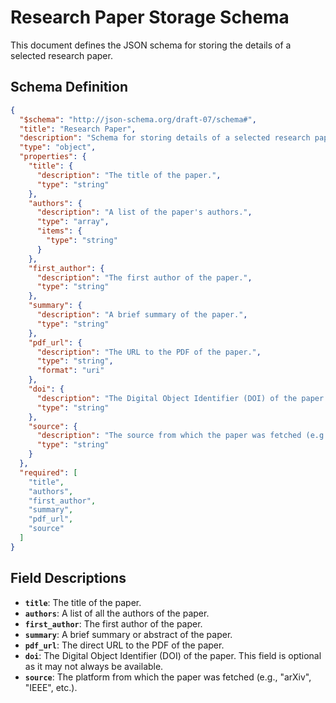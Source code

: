 # Research Paper Storage Schema

This document defines the JSON schema for storing the details of a selected research paper.

## Schema Definition

```json
{
  "$schema": "http://json-schema.org/draft-07/schema#",
  "title": "Research Paper",
  "description": "Schema for storing details of a selected research paper.",
  "type": "object",
  "properties": {
    "title": {
      "description": "The title of the paper.",
      "type": "string"
    },
    "authors": {
      "description": "A list of the paper's authors.",
      "type": "array",
      "items": {
        "type": "string"
      }
    },
    "first_author": {
      "description": "The first author of the paper.",
      "type": "string"
    },
    "summary": {
      "description": "A brief summary of the paper.",
      "type": "string"
    },
    "pdf_url": {
      "description": "The URL to the PDF of the paper.",
      "type": "string",
      "format": "uri"
    },
    "doi": {
      "description": "The Digital Object Identifier (DOI) of the paper.",
      "type": "string"
    },
    "source": {
      "description": "The source from which the paper was fetched (e.g., 'arXiv', 'IEEE').",
      "type": "string"
    }
  },
  "required": [
    "title",
    "authors",
    "first_author",
    "summary",
    "pdf_url",
    "source"
  ]
}
```

## Field Descriptions

*   **`title`**: The title of the paper.
*   **`authors`**: A list of all the authors of the paper.
*   **`first_author`**: The first author of the paper.
*   **`summary`**: A brief summary or abstract of the paper.
*   **`pdf_url`**: The direct URL to the PDF of the paper.
*   **`doi`**: The Digital Object Identifier (DOI) of the paper. This field is optional as it may not always be available.
*   **`source`**: The platform from which the paper was fetched (e.g., "arXiv", "IEEE", etc.).